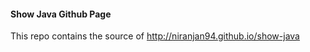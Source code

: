 <h4>Show Java Github Page</h4>

This repo contains the source of http://niranjan94.github.io/show-java
